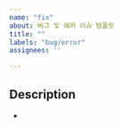 ```yaml
---
name: "fix"
about: 버그 및 에러 이슈 템플릿
title: ""
labels: "bug/error"
assignees: ''

---
```


## Description
-
